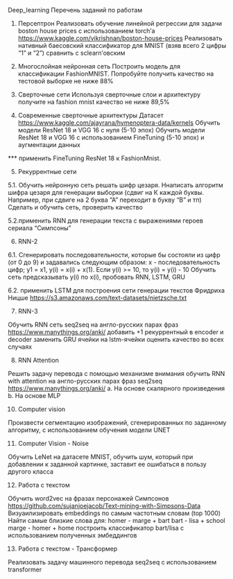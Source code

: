 Deep_learning
Перечень заданий по работам


1. Персептрон
Реализовать обучение линейной регрессии для задачи boston house prices  с использованием torch’а  https://www.kaggle.com/vikrishnan/boston-house-prices
Реализовать нативный баесовский классификатор для MNIST (взяв всего 2 цифры “1” и “2”) сравнить с sclearn’овским


2. Многослойная нейронная сеть
Построить модель для классификации FashionMNIST. Попробуйте получить качество на тестовой выборке не ниже 88% 

3. Сверточные сети
Используя сверточные слои и архитектуру получите на fashion mnist качество не ниже 89,5%


4. Современные сверточные архитектуры
Датасет https://www.kaggle.com/ajayrana/hymenoptera-data/kernels
Обучить  модели ResNet 18 и VGG 16 с нуля (5-10 эпох)
Обучить модели ResNet 18 и VGG 16 с использованием FineTuning (5-10 эпох) и аугментации данных 

***  применить FineTuning ResNet 18 к FashionMnist. 


5. Рекуррентные сети

5.1. Обучить нейронную сеть решать шифр цезаря.
Ннаписать алгоритм шифра цезаря для генерации выборки (сдвиг на К каждой буквы. Например, при сдвиге на 2 буква “А” переходит в букву “В” и тп)
Сделать и обучить сеть,  проверить качество

5.2.применить RNN для генерации текста с выражениями героев сериала “Симпсоны”


6. RNN-2

6.1.  Сгенерировать последовательности, которые бы состояли из цифр (от 0 до 9) и задавались следующим образом: x - последовательность цифр;  y1 = x1, y(i) = x(i) + x(1). Если y(i) >= 10, то y(i) = y(i) - 10
Обучить сеть предсказывать y(i) по x(i), пробовать RNN, LSTM, GRU

6.2. применить LSTM для построения сети генерации текстов Фридриха Ницше https://s3.amazonaws.com/text-datasets/nietzsche.txt


7. RNN-3

Обучить RNN сеть seq2seq на англо-русских парах фраз https://www.manythings.org/anki/
добавить +1 рекуррентный в encoder и decoder
заменить GRU ячейки на lstm-ячейки
оценить качество во всех случаях


8. RNN Attention

Решить задачу перевода с помощью механизме внимания
обучить RNN with attention на англо-русских парах фраз seq2seq https://www.manythings.org/anki/
a. На основе скалярного произведения
b. На основе MLP


10. Computer vision

Произвести сегментацию изображений, сгенерированных по заданному алгоритму, с использованием обучения модели UNET


11. Computer Vision - Noise

Обучить LeNet на датасете MNIST,  обучить шум, который при добавлении к заданной картинке, заставит ее ошибаться в пользу другого класса


12. Работа с текстом

Обучить word2vec на фразах персонажей Симпсонов https://github.com/sujanjoejacob/Text-mining-with-Simpsons-Data
Визуаилизировать embeddings по самым частотным словам (top 1000)
Найти самые близкие слова для: homer - marge + bart bart - lisa + school marge - homer + home
построить классификатор bart/lisa с использованием полученных эмбеддингов


13. Работа с текстом  - Трансформер

Реализовать задачу машинного перевода seq2seq с использованием transformer
